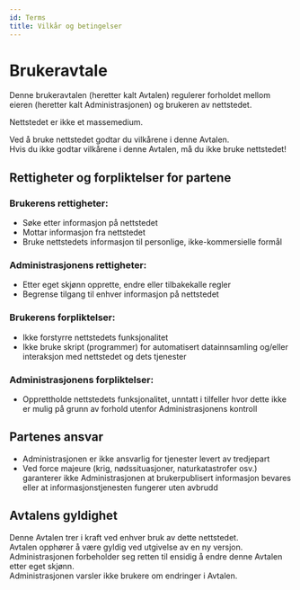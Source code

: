 ```yaml
---
id: Terms
title: Vilkår og betingelser
---
```


# Brukeravtale

Denne brukeravtalen (heretter kalt Avtalen) regulerer forholdet mellom eieren (heretter kalt Administrasjonen) og brukeren av nettstedet.

Nettstedet er ikke et massemedium.

Ved å bruke nettstedet godtar du vilkårene i denne Avtalen.  
Hvis du ikke godtar vilkårene i denne Avtalen, må du ikke bruke nettstedet!

## Rettigheter og forpliktelser for partene

### Brukerens rettigheter:
- Søke etter informasjon på nettstedet  
- Mottar informasjon fra nettstedet  
- Bruke nettstedets informasjon til personlige, ikke-kommersielle formål  

### Administrasjonens rettigheter:
- Etter eget skjønn opprette, endre eller tilbakekalle regler  
- Begrense tilgang til enhver informasjon på nettstedet  

### Brukerens forpliktelser:
- Ikke forstyrre nettstedets funksjonalitet  
- Ikke bruke skript (programmer) for automatisert datainnsamling og/eller interaksjon med nettstedet og dets tjenester  

### Administrasjonens forpliktelser:
- Opprettholde nettstedets funksjonalitet, unntatt i tilfeller hvor dette ikke er mulig på grunn av forhold utenfor Administrasjonens kontroll  

## Partenes ansvar

- Administrasjonen er ikke ansvarlig for tjenester levert av tredjepart  
- Ved force majeure (krig, nødssituasjoner, naturkatastrofer osv.) garanterer ikke Administrasjonen at brukerpublisert informasjon bevares eller at informasjonstjenesten fungerer uten avbrudd  

## Avtalens gyldighet

Denne Avtalen trer i kraft ved enhver bruk av dette nettstedet.  
Avtalen opphører å være gyldig ved utgivelse av en ny versjon.  
Administrasjonen forbeholder seg retten til ensidig å endre denne Avtalen etter eget skjønn.  
Administrasjonen varsler ikke brukere om endringer i Avtalen.